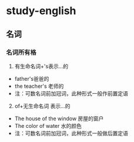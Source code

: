# study-english
## 名词
### 名词所有格
1. 有生命名词+'s表示...的
  - father's爸爸的
  - the teacher's 老师的
  - 注：可数名词前加冠词，此种形式一般作前置定语
2. of+无生命名词 表示...的
  - The house of the window 房屋的窗户
  - The color of water 水的颜色
  - 注：可数名词前加冠词，此种形式一般做后置定语
